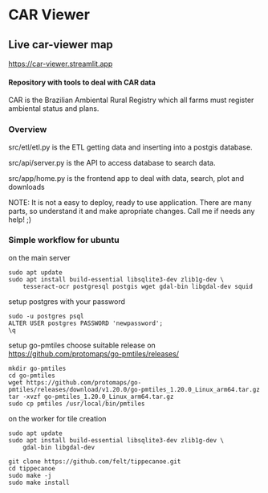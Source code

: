 # CAR Viewer

## Live car-viewer map
https://car-viewer.streamlit.app


#### Repository with tools to deal with CAR data

CAR is the Brazilian Ambiental Rural Registry which all farms must
register ambiental status and plans.

### Overview
src/etl/etl.py is the ETL getting data and inserting into a postgis database.

src/api/server.py is the API to access database to search data.

src/app/home.py is the frontend app to deal with data, search, plot and downloads


NOTE: It is not a easy to deploy, ready to use application.
There are many parts, so understand it and make apropriate changes.
Call me if needs any help! ;)

### Simple workflow for ubuntu

on the main server
```
sudo apt update
sudo apt install build-essential libsqlite3-dev zlib1g-dev \
    tesseract-ocr postgresql postgis wget gdal-bin libgdal-dev squid
```

setup postgres with your password
```
sudo -u postgres psql
ALTER USER postgres PASSWORD 'newpassword';
\q
```

setup go-pmtiles
choose suitable release on https://github.com/protomaps/go-pmtiles/releases/

```
mkdir go-pmtiles
cd go-pmtiles
wget https://github.com/protomaps/go-pmtiles/releases/download/v1.20.0/go-pmtiles_1.20.0_Linux_arm64.tar.gz
tar -xvzf go-pmtiles_1.20.0_Linux_arm64.tar.gz
sudo cp pmtiles /usr/local/bin/pmtiles
```

on the worker for tile creation

```
sudo apt update
sudo apt install build-essential libsqlite3-dev zlib1g-dev \
    gdal-bin libgdal-dev

git clone https://github.com/felt/tippecanoe.git
cd tippecanoe
sudo make -j
sudo make install
```

